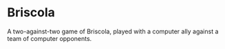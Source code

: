 Briscola
========

A two-against-two game of Briscola, played with a computer ally against a team of computer opponents.

